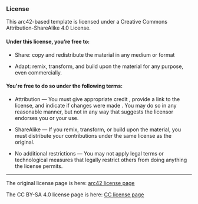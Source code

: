 ### License

This arc42-based template is licensed under a Creative Commons Attribution-ShareAlike 4.0 License.

#### Under this license, you’re free to:

- Share: copy and redistribute the material in any medium or format

- Adapt: remix, transform, and build upon the material for any purpose, even commercially.

#### You're free to do so under the following terms:

- Attribution — You must give appropriate credit , provide a link to the license, and indicate if changes were made . You may do so in any reasonable manner, but not in any way that suggests the licensor endorses you or your use.
    
- ShareAlike — If you remix, transform, or build upon the material, you must distribute your contributions under the same license as the original.

- No additional restrictions — You may not apply legal terms or technological measures that legally restrict others from doing anything the license permits.

---

The original license page is here: [arc42 license page](https://www.arc42.de/license)

The CC BY-SA 4.0 license page is here: [CC license page](https://creativecommons.org/licenses/by-sa/4.0/)